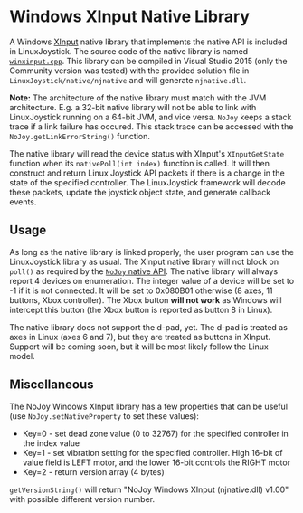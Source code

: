 # Windows XInput Native Library

A Windows [XInput](https://msdn.microsoft.com/en-us/library/windows/desktop/hh405053(v=vs.85).aspx) native library that implements the native API is included in LinuxJoystick. The source code of the native library is named [`winxinput.cpp`](LinuxJoystick/native/winxinput.cpp). This library can be compiled in Visual Studio 2015 (only the Community version was tested) with the provided solution file in `LinuxJoystick/native/njnative` and will generate `njnative.dll`.

**Note:** The architecture of the native library must match with the JVM architecture. E.g. a 32-bit native library will not be able to link with LinuxJoystick running on a 64-bit JVM, and vice versa. `NoJoy` keeps a stack trace if a link failure has occured. This stack trace can be accessed with the `NoJoy.getLinkErrorString()` function.

The native library will read the device status with XInput's `XInputGetState` function when its `nativePoll(int index)` function is called. It will then construct and return Linux Joystick API packets if there is a change in the state of the specified controller. The LinuxJoystick framework will decode these packets, update the joystick object state, and generate callback events.

## Usage

As long as the native library is linked properly, the user program can use the LinuxJoystick library as usual. The XInput native library will not block on `poll()` as required by the [`NoJoy` native API](native-api.md). The native library will always report 4 devices on enumeration. The integer value of a device will be set to -1 if it is not connected. It will be set to 0x080B01 otherwise (8 axes, 11 buttons, Xbox controller). The Xbox button **will not work** as Windows will intercept this button (the Xbox button is reported as button 8 in Linux).

The native library does not support the d-pad, yet. The d-pad is treated as axes in Linux (axes 6 and 7), but they are treated as buttons in XInput. Support will be coming soon, but it will be most likely follow the Linux model.

## Miscellaneous

The NoJoy Windows XInput library has a few properties that can be useful (use `NoJoy.setNativeProperty` to set these values):

- Key=0 - set dead zone value (0 to 32767) for the specified controller in the index value
- Key=1 - set vibration setting for the specified controller. High 16-bit of value field is LEFT motor, and the lower 16-bit controls the RIGHT motor
- Key=2 - return version array (4 bytes)
 
`getVersionString()` will return "NoJoy Windows XInput (njnative.dll) v1.00" with possible different version number.
